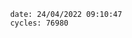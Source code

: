 

                date: 24/04/2022 09:10:47
                cycles: 76980

                         